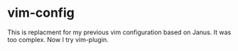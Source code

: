 # vim-config
This is replacment for my previous vim configuration based on Janus. It was too complex. Now I try vim-plugin.
